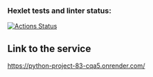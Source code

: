 ### Hexlet tests and linter status:
[![Actions Status](https://github.com/Troshchk/python-project-83/workflows/hexlet-check/badge.svg)](https://github.com/Troshchk/python-project-83/actions)

## Link to the service
https://python-project-83-cqa5.onrender.com/